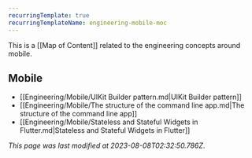```yaml
---
recurringTemplate: true
recurringTemplateName: engineering-mobile-moc
---
```


This is a [[Map of Content]] related to the engineering concepts around mobile.

## Mobile

- [[Engineering/Mobile/UIKit Builder pattern.md|UIKit Builder pattern]]
- [[Engineering/Mobile/The structure of the command line app.md|The structure of the command line app]]
- [[Engineering/Mobile/Stateless and Stateful Widgets in Flutter.md|Stateless and Stateful Widgets in Flutter]]


*This page was last modified at 2023-08-08T02:32:50.786Z*.

